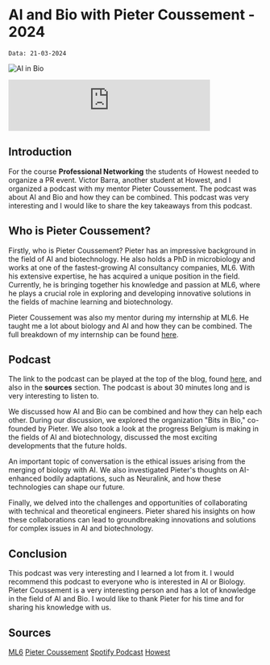 # AI and Bio with Pieter Coussement - 2024

`Data: 21-03-2024`

![AI in Bio](../assets/images/blogs/ai-and-bio-with-pieter-coussement-2024.png)

<iframe src="https://podcasters.spotify.com/pod/show/howest/embed/episodes/AI-and-Bio-Tech-with-Pieter-Coussement-e2hcmc4/a-ab3e9kq" height="102px" width="400px" frameborder="0" scrolling="no"></iframe>

## Introduction

For the course **Professional Networking** the students of Howest needed to organize a PR event. Victor Barra, another student at Howest, and I organized a podcast with my mentor Pieter Coussement. The podcast was about AI and Bio and how they can be combined. This podcast was very interesting and I would like to share the key takeaways from this podcast.

## Who is Pieter Coussement?

Firstly, who is Pieter Coussement? Pieter has an impressive background in the field of AI and biotechnology. He also holds a PhD in microbiology and works at one of the fastest-growing AI consultancy companies, ML6. With his extensive expertise, he has acquired a unique position in the field. Currently, he is bringing together his knowledge and passion at ML6, where he plays a crucial role in exploring and developing innovative solutions in the fields of machine learning and biotechnology.

Pieter Coussement was also my mentor during my internship at ML6. He taught me a lot about biology and AI and how they can be combined. The full breakdown of my internship can be found [here](/blogs).

## Podcast

The link to the podcast can be played at the top of the blog, found [here](https://podcasters.spotify.com/pod/show/howest/episodes/AI-and-Bio-Tech-with-Pieter-Coussement-e2hcmc4), and also in the **sources** section. The podcast is about 30 minutes long and is very interesting to listen to.

We discussed how AI and Bio can be combined and how they can help each other. During our discussion, we explored the organization "Bits in Bio," co-founded by Pieter. We also took a look at the progress Belgium is making in the fields of AI and biotechnology, discussed the most exciting developments that the future holds.

An important topic of conversation is the ethical issues arising from the merging of biology with AI. We also investigated Pieter's thoughts on AI-enhanced bodily adaptations, such as Neuralink, and how these technologies can shape our future.

Finally, we delved into the challenges and opportunities of collaborating with technical and theoretical engineers. Pieter shared his insights on how these collaborations can lead to groundbreaking innovations and solutions for complex issues in AI and biotechnology.

## Conclusion

This podcast was very interesting and I learned a lot from it. I would recommend this podcast to everyone who is interested in AI or Biology. Pieter Coussement is a very interesting person and has a lot of knowledge in the field of AI and Bio. I would like to thank Pieter for his time and for sharing his knowledge with us.

## Sources

[ML6](https://ml6.eu/)
[Pieter Coussement](https://www.linkedin.com/in/pietercoussement/)
[Spotify Podcast](https://podcasters.spotify.com/pod/show/howest/episodes/AI-and-Bio-Tech-with-Pieter-Coussement-e2hcmc4)
[Howest](https://www.howest.be/)